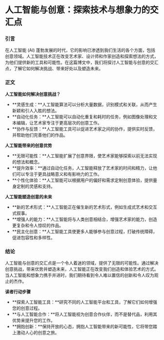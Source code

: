 # 人工智能与创意：探索技术与想象力的交汇点

### 引言

在人工智能 (AI) 蓬勃发展的时代，它的影响已渗透到我们生活的各个方面，包括创意领域。人工智能技术正在改变艺术家、设计师和作家创造和探索想法的方式，为他们提供新的工具和可能性。在这篇博文中，我们将探讨人工智能与创意的交汇点，了解它如何解决挑战、带来好处以及塑造未来。

### 正文

**人工智能如何解决创意挑战？**

* **灵感生成：**人工智能算法可以分析大量数据，识别模式和关联，从而产生新颖和引人入胜的想法。
* **自动化任务：**人工智能可以自动化重复和耗时的任务，例如图像处理和文本编辑，让艺术家专注于更高层次的创意工作。
* **协作与反馈：**人工智能工具可以促进艺术家之间的协作，提供实时反馈，并帮助他们完善他们的作品。

**人工智能带来的创意优势**

* **无限可能性：**人工智能扩展了创意界限，使艺术家能够探索以前无法实现的想法和概念。
* **提升效率：**通过自动化任务，人工智能释放了艺术家的时间和精力，让他们可以专注于更具战略意义和有影响力的工作。
* **个性化体验：**人工智能可以根据用户的偏好和需求定制创意体验，提供量身定制的灵感和支持。

**人工智能塑造创意的未来**

* **新的艺术形式：**人工智能正在催生新的艺术形式，例如生成式艺术和交互式叙事。
* **增强人的能力：**人工智能将与人类创意相结合，增强艺术家的能力，创造更复杂和令人惊叹的作品。
* **民主化创意：**人工智能工具使更多人能够参与创意过程，打破传统障碍，促进包容性和多样性。

### 结论

人工智能与创意的交汇点是一个令人着迷的领域，提供了无限的可能性。通过解决创意挑战，带来优势并塑造未来，人工智能正在改变我们创造和体验艺术的方式。当人工智能和想象力携手并进时，我们期待看到令人难以置信的创新和令人叹为观止的杰作。

**读者行动步骤**

* **探索人工智能工具：**研究不同的人工智能平台和工具，了解它们如何增强您的创意过程。
* **与人工智能合作：**将人工智能视为创意合作伙伴，而不是替代品，利用其优势来提升您的工作。
* **拥抱创新：**保持开放的心态，拥抱人工智能带来的新可能性，它将带您踏上激动人心的创意之旅。
